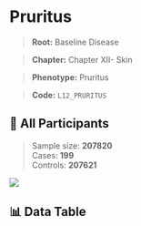 # Pruritus

> **Root:** Baseline Disease  

> **Chapter:** Chapter XII- Skin  

> **Phenotype:** Pruritus  

> **Code:** `L12_PRURITUS`

## 🧪 All Participants  
> Sample size: **207820**  
> Cases: **199**  
> Controls: **207621**
<img src="/Sensitive/Figures/ALL/Baseline/L12_PRURITUS.png"/>

## 📊 Data Table
<CsvTableMRF src="/Sensitive/Data/ALL/Baseline/LG_L12_PRURITUS.csv"/>

